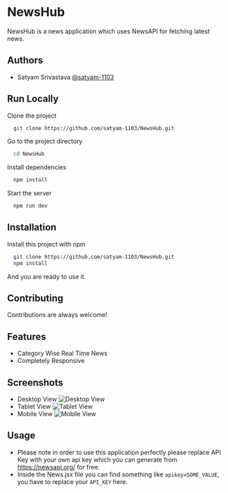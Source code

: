 
# NewsHub

NewsHub is a news application which uses NewsAPI for fetching latest news.




## Authors

- Satyam Srivastava [@satyam-1103](https://www.github.com/satyam-1103)


## Run Locally
Clone the project

```bash
  git clone https://github.com/satyam-1103/NewsHub.git
```

Go to the project directory

```bash
  cd NewsHub
```

Install dependencies

```bash
  npm install
```

Start the server

```bash
  npm run dev
```



## Installation

Install this project with npm

```bash
  git clone https://github.com/satyam-1103/NewsHub.git
  npm install
```
And you are ready to use it.
    
## Contributing

Contributions are always welcome!




## Features

- Category Wise Real Time News
- Completely Responsive


## Screenshots

* Desktop View 
![Desktop View](https://raw.githubusercontent.com/satyam-1103/NewsHub/Master/screencapture-127-0-0-1-5173-entertainment-2022-10-29-16_42_52.png)
* Tablet View
![Tablet View](https://raw.githubusercontent.com/satyam-1103/NewsHub/Master/screencapture-127-0-0-1-5173-entertainment-2022-10-29-16_43_36.png)
* Mobile View
![Mobile View](https://raw.githubusercontent.com/satyam-1103/NewsHub/Master/screencapture-127-0-0-1-5173-entertainment-2022-10-29-16_43_57.png)



## Usage

* Please note in order to use this application perfectly please replace API Key with your own api key which you can generate from https://newsapi.org/ for free.
* Inside the News.jsx file you can find something like `apikey=SOME_VALUE`, you have to replace your `API_KEY` here.